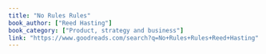 ```yaml
---
title: "No Rules Rules"
book_author: ["Reed Hasting"]
book_category: ["Product, strategy and business"]
link: "https://www.goodreads.com/search?q=No+Rules+Rules+Reed+Hasting"
---
```

